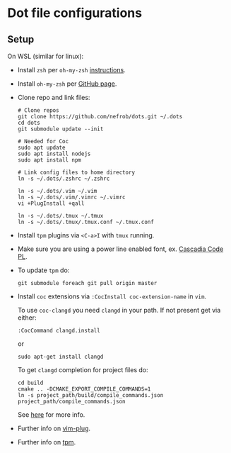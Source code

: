 # Dot file configurations

## Setup

On WSL (similar for linux):
 - Install `zsh` per `oh-my-zsh` [instructions](https://github.com/ohmyzsh/ohmyzsh/wiki/Installing-ZSH).
 - Install `oh-my-zsh` per [GitHub page](https://github.com/ohmyzsh/ohmyzsh).

- Clone repo and link files:

  ```
  # Clone repos
  git clone https://github.com/nefrob/dots.git ~/.dots
  cd dots
  git submodule update --init

  # Needed for Coc
  sudo apt update
  sudo apt install nodejs
  sudo apt install npm

  # Link config files to home directory
  ln -s ~/.dots/.zshrc ~/.zshrc

  ln -s ~/.dots/.vim ~/.vim
  ln -s ~/.dots/.vim/.vimrc ~/.vimrc
  vi +PlugInstall +qall

  ln -s ~/.dots/.tmux ~/.tmux
  ln -s ~/.dots/.tmux/.tmux.conf ~/.tmux.conf
  ```
- Install `tpm` plugins via `<C-a>I` with `tmux` running.

- Make sure you are using a power line enabled font, ex. [Cascadia Code PL](https://github.com/microsoft/cascadia-code/releases).

-  To update `tpm` do:
    ```
    git submodule foreach git pull origin master
    ```

- Install `coc` extensions via `:CocInstall coc-extension-name` in `vim`. 

  To use `coc-clangd` you need `clangd` in your path. If not present get via either:

  ```
  :CocCommand clangd.install
  ```

  or

  ```
  sudo apt-get install clangd
  ```

  To get `clangd` completion for project files do:

  ```
  cd build
  cmake .. -DCMAKE_EXPORT_COMPILE_COMMANDS=1
  ln -s project_path/build/compile_commands.json project_path/compile_commands.json
  ```

  See [here](https://clangd.llvm.org/installation.html#project-setup) for more info.

- Further info on [vim-plug](https://github.com/junegunn/vim-plug/).

- Further info on [tpm](https://github.com/tmux-plugins/tpm). 
